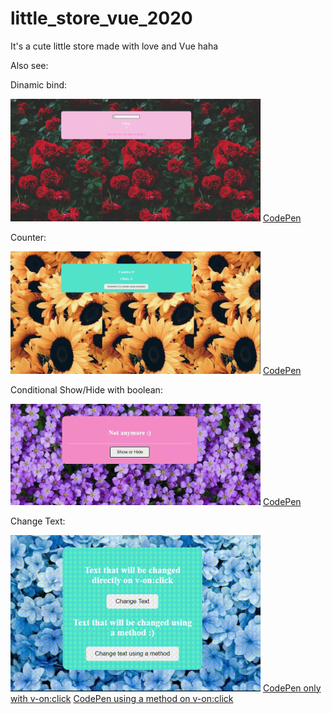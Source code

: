 # little_store_vue_2020
It's a cute little store made with love and Vue haha


Also see:

<div>
    <p>Dinamic bind:</p>
    <img style="width: 400px;" src="src/dinamic_bind.gif"/>
    <a href="https://codepen.io/wolfhaltz/pen/jOqZZKG">CodePen</a>
</div>

<div>
    <p>Counter:</p>
    <img style="width: 400px;" src="src/counter.gif"/>
    <a href="https://codepen.io/wolfhaltz/pen/qBZxoXb">CodePen</a>
</div>

<div>
    <p>Conditional Show/Hide with boolean:</p>
    <img style="width: 400px;" src="src/conditional_show_hide.gif"/>
    <a href="https://codepen.io/wolfhaltz/pen/dyMdmqv">CodePen</a>
</div>

<div>
    <p>Change Text:</p>
    <img style="width: 400px;" src="src/change_text.gif"/>
    <a href="https://codepen.io/wolfhaltz/pen/oNxEpMy">CodePen only with v-on:click</a>
    <a href="https://codepen.io/wolfhaltz/pen/ZEWrrOa">CodePen using a method on v-on:click</a>
</div>